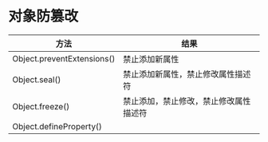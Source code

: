 # 对象防篡改

| 方法                       | 结果                                   |
| -------------------------- | -------------------------------------- |
| Object.preventExtensions() | 禁止添加新属性                         |
| Object.seal()              | 禁止添加新属性，禁止修改属性描述符     |
| Object.freeze()            | 禁止添加，禁止修改，禁止修改属性描述符 |
| Object.defineProperty()    |                                        |

